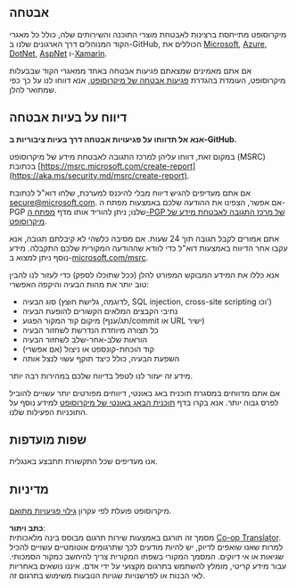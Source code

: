 <!--
CO_OP_TRANSLATOR_METADATA:
{
  "original_hash": "57f14126c1c6add76b3aef3844dfe4e3",
  "translation_date": "2025-07-21T19:06:59+00:00",
  "source_file": "SECURITY.md",
  "language_code": "he"
}
-->
## אבטחה

מיקרוסופט מתייחסת ברצינות לאבטחת מוצרי התוכנה והשירותים שלה, כולל כל מאגרי הקוד המנוהלים דרך הארגונים שלנו ב-GitHub, הכוללים את [Microsoft](https://github.com/Microsoft), [Azure](https://github.com/Azure), [DotNet](https://github.com/dotnet), [AspNet](https://github.com/aspnet) ו-[Xamarin](https://github.com/xamarin).

אם אתם מאמינים שמצאתם פגיעות אבטחה באחד ממאגרי הקוד שבבעלות מיקרוסופט, העומדת בהגדרת [פגיעות אבטחה של מיקרוסופט](https://aka.ms/security.md/definition), אנא דווחו לנו על כך כפי שמתואר להלן.

## דיווח על בעיות אבטחה

**אנא אל תדווחו על פגיעויות אבטחה דרך בעיות ציבוריות ב-GitHub.**

במקום זאת, דווחו עליהן למרכז התגובה לאבטחת מידע של מיקרוסופט (MSRC) בכתובת [https://msrc.microsoft.com/create-report](https://aka.ms/security.md/msrc/create-report).

אם אתם מעדיפים להגיש דיווח מבלי להיכנס למערכת, שלחו דוא"ל לכתובת [secure@microsoft.com](mailto:secure@microsoft.com). אם אפשר, הצפינו את ההודעה שלכם באמצעות מפתח ה-PGP שלנו; ניתן להוריד אותו מדף [מפתח ה-PGP של מרכז התגובה לאבטחת מידע של מיקרוסופט](https://aka.ms/security.md/msrc/pgp).

אתם אמורים לקבל תגובה תוך 24 שעות. אם מסיבה כלשהי לא קיבלתם תגובה, אנא עקבו אחר הדיווח באמצעות דוא"ל כדי לוודא שההודעה המקורית שלכם התקבלה. מידע נוסף ניתן למצוא ב-[microsoft.com/msrc](https://www.microsoft.com/msrc).

אנא כללו את המידע המבוקש המפורט להלן (ככל שתוכלו לספק) כדי לעזור לנו להבין טוב יותר את מהות הבעיה והיקפה האפשרי:

  * סוג הבעיה (לדוגמה, גלישת חוצץ, SQL injection, cross-site scripting וכו')
  * נתיבי הקבצים המלאים הקשורים להופעת הבעיה
  * מיקום קוד המקור הפגוע (תג/ענף/commit או URL ישיר)
  * כל תצורה מיוחדת הנדרשת לשחזור הבעיה
  * הוראות שלב-אחר-שלב לשחזור הבעיה
  * קוד הוכחת-קונספט או ניצול (אם אפשרי)
  * השפעת הבעיה, כולל כיצד תוקף עשוי לנצל אותה

מידע זה יעזור לנו לטפל בדיווח שלכם במהירות רבה יותר.

אם אתם מדווחים במסגרת תוכנית באג באונטי, דיווחים מפורטים יותר עשויים להוביל לפרס גבוה יותר. אנא בקרו בדף [תוכנית הבאג באונטי של מיקרוסופט](https://aka.ms/security.md/msrc/bounty) למידע נוסף על התוכניות הפעילות שלנו.

## שפות מועדפות

אנו מעדיפים שכל התקשורת תתבצע באנגלית.

## מדיניות

מיקרוסופט פועלת לפי עקרון [גילוי פגיעויות מתואם](https://aka.ms/security.md/cvd).

**כתב ויתור**:  
מסמך זה תורגם באמצעות שירות תרגום מבוסס בינה מלאכותית [Co-op Translator](https://github.com/Azure/co-op-translator). למרות שאנו שואפים לדיוק, יש להיות מודעים לכך שתרגומים אוטומטיים עשויים להכיל שגיאות או אי דיוקים. המסמך המקורי בשפתו המקורית צריך להיחשב כמקור הסמכותי. עבור מידע קריטי, מומלץ להשתמש בתרגום מקצועי על ידי אדם. איננו נושאים באחריות לאי הבנות או לפרשנויות שגויות הנובעות משימוש בתרגום זה.